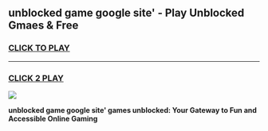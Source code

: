 
## unblocked game google site' - Play Unblocked Gmaes & Free
<h3>
<a href="https://news.freeplayer.one?title=unblocked_game_google_site'&ref=23F">CLICK TO PLAY</a></h3>
<hr>

<h3>
<a href="https://news.freeplayer.one?title=unblocked_game_google_site'&ref=23F">CLICK 2 PLAY</a>
  
</h3>

<a href="https://news.freeplayer.one?title=unblocked_game_google_site'&ref=23F/"><img src="https://clearcache.store/games.png"></a>


**unblocked game google site' games unblocked: Your Gateway to Fun and Accessible Online Gaming**

